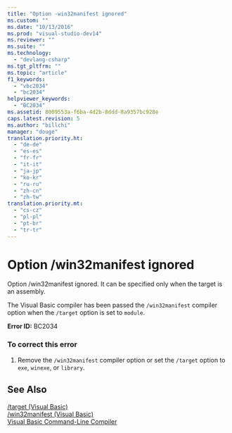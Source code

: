 ```yaml
---
title: "Option -win32manifest ignored"
ms.custom: ""
ms.date: "10/13/2016"
ms.prod: "visual-studio-dev14"
ms.reviewer: ""
ms.suite: ""
ms.technology: 
  - "devlang-csharp"
ms.tgt_pltfrm: ""
ms.topic: "article"
f1_keywords: 
  - "vbc2034"
  - "bc2034"
helpviewer_keywords: 
  - "BC2034"
ms.assetid: 8009553a-f6ba-4d2b-8ddd-8a9357bc928e
caps.latest.revision: 5
ms.author: "billchi"
manager: "douge"
translation.priority.ht: 
  - "de-de"
  - "es-es"
  - "fr-fr"
  - "it-it"
  - "ja-jp"
  - "ko-kr"
  - "ru-ru"
  - "zh-cn"
  - "zh-tw"
translation.priority.mt: 
  - "cs-cz"
  - "pl-pl"
  - "pt-br"
  - "tr-tr"
---
```

# Option /win32manifest ignored
Option /win32manifest ignored. It can be specified only when the target is an assembly.  
  
 The Visual Basic compiler has been passed the `/win32manifest` compiler option when the `/target` option is set to `module`.  
  
 **Error ID:** BC2034  
  
### To correct this error  
  
1.  Remove the `/win32manifest` compiler option or set the `/target` option to `exe`, `winexe`, or `library`.  
  
## See Also  
 [/target (Visual Basic)](../Topic/-target%20\(Visual%20Basic\).md)   
 [/win32manifest (Visual Basic)](../Topic/-win32manifest%20\(Visual%20Basic\).md)   
 [Visual Basic Command-Line Compiler](../Topic/Visual%20Basic%20Command-Line%20Compiler.md)